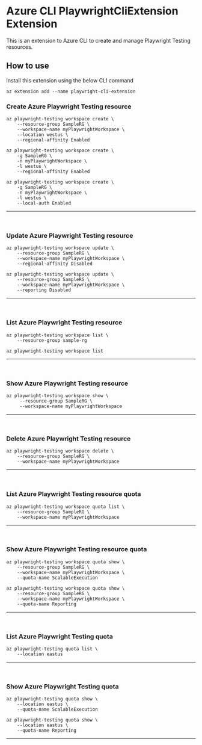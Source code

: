 # Azure CLI PlaywrightCliExtension Extension #
This is an extension to Azure CLI to create and manage Playwright Testing resources.

## How to use ##

Install this extension using the below CLI command
```
az extension add --name playwright-cli-extension
```

### Create Azure Playwright Testing resource ###

```
az playwright-testing workspace create \
    --resource-group SampleRG \
    --workspace-name myPlaywrightWorkspace \
    --location westus \
    --regional-affinity Enabled
```

```
az playwright-testing workspace create \
    -g SampleRG \
    -n myPlaywrightWorkspace \
    -l westus \
    --regional-affinity Enabled
```

```
az playwright-testing workspace create \
    -g SampleRG \
    -n myPlaywrightWorkspace \
    -l westus \
    --local-auth Enabled
```
---
<br/>

### Update Azure Playwright Testing resource  ###

```
az playwright-testing workspace update \
    --resource-group SampleRG \
    --workspace-name myPlaywrightWorkspace \
    --regional-affinity Disabled
```

```
az playwright-testing workspace update \
    --resource-group SampleRG \
    --workspace-name myPlaywrightWorkspace \
    --reporting Disabled
```
---
<br/>

### List Azure Playwright Testing resource ###

```
az playwright-testing workspace list \
    --resource-group sample-rg 
```

```
az playwright-testing workspace list
```
---
<br/>

### Show Azure Playwright Testing resource ###

```
az playwright-testing workspace show \
     --resource-group SampleRG \
     --workspace-name myPlaywrightWorkspace
```
---
<br/>

### Delete Azure Playwright Testing resource ###

```
az playwright-testing workspace delete \
    --resource-group SampleRG \
    --workspace-name myPlaywrightWorkspace
```
---
<br/>

### List Azure Playwright Testing resource quota ###

```
az playwright-testing workspace quota list \
    --resource-group SampleRG \
    --workspace-name myPlaywrightWorkspace
```
---
<br/>

### Show Azure Playwright Testing resource quota ###

```
az playwright-testing workspace quota show \
    --resource-group SampleRG \
    --workspace-name myPlaywrightWorkspace \
    --quota-name ScalableExecution
```

```
az playwright-testing workspace quota show \
    --resource-group SampleRG \
    --workspace-name myPlaywrightWorkspace \
    --quota-name Reporting
```
---
<br/>

### List Azure Playwright Testing quota ###

```
az playwright-testing quota list \
    --location eastus
```
---
<br/>

### Show Azure Playwright Testing quota ###

```
az playwright-testing quota show \
    --location eastus \
    --quota-name ScalableExecution
```

```
az playwright-testing quota show \
    --location eastus \
    --quota-name Reporting
```
---
<br/>